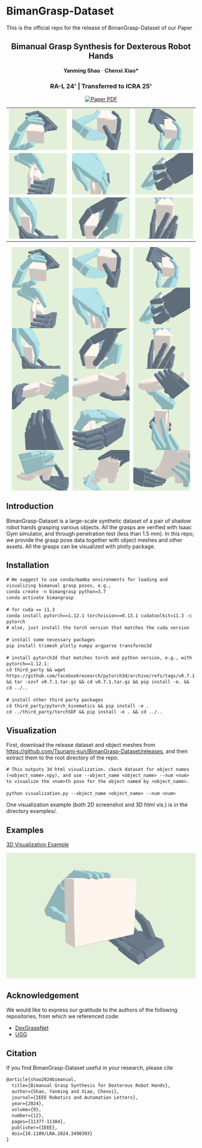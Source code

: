 # BimanGrasp-Dataset
This is the official repo for the release of BimanGrasp-Dataset of our Paper


<p align="center">
  <h2 align="center">Bimanual Grasp Synthesis for Dexterous Robot Hands</h2>


<p align="center">
    <strong>Yanming Shao</strong></a>
    ·
    <strong>Chenxi Xiao*</strong>
 </p>
 
<h3 align="center">RA-L 24' | Transferred to ICRA 25'</h3>

<p align="center">
    <a href="https://arxiv.org/abs/2411.15903">
      <img src='https://img.shields.io/badge/Paper-green?style=for-the-badge&logo=adobeacrobatreader&logoColor=white&labelColor=66cc00&color=94DD15' alt='Paper PDF'>
    </a>
</p>



<table>
  <tr>
    <td><img src="gif/A1.gif" alt="GIF 1" width="250"></td>
    <td><img src="gif/A2.gif" alt="GIF 2" width="250"></td>
    <td><img src="gif/A3.gif" alt="GIF 3" width="250"></td>
  </tr>
  <tr>
    <td><img src="gif/B1.gif" alt="GIF 4" width="220"></td>
    <td><img src="gif/B2.gif" alt="GIF 5" width="220"></td>
    <td><img src="gif/B3.gif" alt="GIF 6" width="220"></td>
  </tr>
  <tr>
    <td><img src="gif/C1.gif" alt="GIF 7" width="220"></td>
    <td><img src="gif/C2.gif" alt="GIF 8" width="220"></td>
    <td><img src="gif/C3.gif" alt="GIF 9" width="220"></td>
  </tr>
</table>


<div style="display: flex; justify-content: center; gap: 10px; flex-wrap: wrap; width: 100%;">
  <img src="gif/A1.gif" alt="GIF 1" style="width: 30%;" />
  <img src="gif/A2.gif" alt="GIF 2" style="width: 30%;" />
  <img src="gif/A3.gif" alt="GIF 3" style="width: 30%;" />
</div>

<div style="display: flex; justify-content: center; gap: 10px; flex-wrap: wrap; width: 100%;">
  <img src="gif/B1.gif" alt="GIF 4" style="width: 30%;" />
  <img src="gif/B2.gif" alt="GIF 5" style="width: 30%;" />
  <img src="gif/B3.gif" alt="GIF 6" style="width: 30%;" />
</div>

<div style="display: flex; justify-content: center; gap: 10px; flex-wrap: wrap; width: 100%;">
  <img src="gif/C1.gif" alt="GIF 7" style="width: 30%;" />
  <img src="gif/C2.gif" alt="GIF 8" style="width: 30%;" />
  <img src="gif/C3.gif" alt="GIF 9" style="width: 30%;" />
</div>

<div style="display: flex; justify-content: center; gap: 10px; flex-wrap: wrap; width: 100%;">
  <img src="gif/D1.gif" alt="GIF 10" style="width: 30%;" />
  <img src="gif/D2.gif" alt="GIF 11" style="width: 30%;" />
  <img src="gif/D3.gif" alt="GIF 12" style="width: 30%;" />
</div>

<div style="display: flex; justify-content: center; gap: 10px; flex-wrap: wrap; width: 100%;">
  <img src="gif/E1.gif" alt="GIF 13" style="width: 30%;" />
  <img src="gif/E2.gif" alt="GIF 14" style="width: 30%;" />
  <img src="gif/E3.gif" alt="GIF 15" style="width: 30%;" />
</div>

<div style="display: flex; justify-content: center; gap: 10px; flex-wrap: wrap; width: 100%;">
  <img src="gif/F1.gif" alt="GIF 16" style="width: 30%;" />
  <img src="gif/F2.gif" alt="GIF 17" style="width: 30%;" />
  <img src="gif/F3.gif" alt="GIF 18" style="width: 30%;" />
</div>



## Introduction

BimanGrasp-Dataset is a large-scale synthetic dataset of a pair of shadow robot hands grasping various objects. All the grasps are verified with Isaac Gym simulator, and through penetration test (less than 1.5 mm). In this repo, we provide the grasp pose data together with object meshes and other assets. All the grasps can be visualized with plotly package.

## Installation

    # We suggest to use conda/mamba environments for loading and visualizing bimanual grasp poses, e.g.,
    conda create -n bimangrasp python=3.7
    conda activate bimangrasp

    # for cuda == 11.3
    conda install pytorch==1.12.1 torchvision==0.13.1 cudatoolkit=11.3 -c pytorch
    # else, just install the torch version that matches the cuda version
    
    # install some necessary packages
    pip install trimesh plotly numpy argparse transforms3d

    # install pytorch3d that matches torch and python version, e.g., with pytorch==1.12.1:
    cd third_party && wget https://github.com/facebookresearch/pytorch3d/archive/refs/tags/v0.7.1.tar.gz && tar -xzvf v0.7.1.tar.gz && cd v0.7.1.tar.gz && pip install -e. && cd ../..

    # install other third party packages
    cd third_party/pytorch_kinematics && pip install -e .
    cd ../third_party/torchSDF && pip install -e . && cd ../..

## Visualization

First, download the release dataset and object meshes from https://github.com/Tsunami-kun/BimanGrasp-Dataset/releases, and then extract them to the root directory of the repo.

    # This outputs 3d html visualization. ckeck dataset for object names (<object_name>.npy), and use --object_name <object_name> --num <num> to visualize the <num>th pose for the object named by <object_name>.
    
    python visualization.py --object_name <object_name> --num <num>

One visualization example (both 2D screenshot and 3D html vis.) is in the directory examples/.

## Examples

[3D Visualization Example](examples/example.html)

![2D Screenshot Example](examples/example.png)

## Acknowledgement

We would like to express our gratitude to the authors of the following repositories, from which we referenced code:

* [DexGraspNet](https://github.com/PKU-EPIC/DexGraspNet/tree/main)
* [UGG](https://github.com/Jiaxin-Lu/ugg/tree/main)

## Citation
If you find BimanGrasp-Dataset useful in your research, please cite
```
@article{shao2024bimanual,
  title={Bimanual Grasp Synthesis for Dexterous Robot Hands},
  author={Shao, Yanming and Xiao, Chenxi},
  journal={IEEE Robotics and Automation Letters},
  year={2024},
  volume={9},
  number={12},
  pages={11377-11384},
  publisher={IEEE},
  doi={10.1109/LRA.2024.3490393}
}
```
